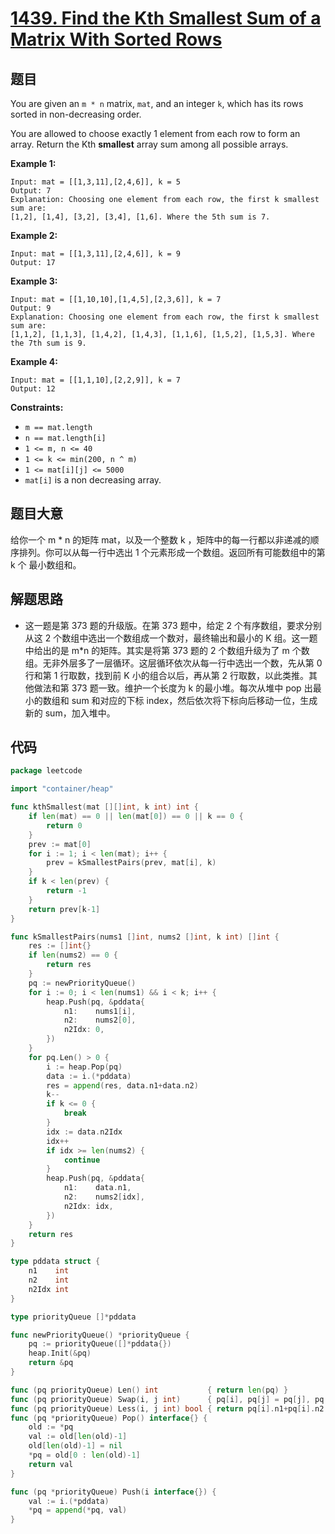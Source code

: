 # [1439. Find the Kth Smallest Sum of a Matrix With Sorted Rows](https://leetcode.com/problems/find-the-kth-smallest-sum-of-a-matrix-with-sorted-rows/)


## 题目

You are given an `m * n` matrix, `mat`, and an integer `k`, which has its rows sorted in non-decreasing order.

You are allowed to choose exactly 1 element from each row to form an array. Return the Kth **smallest** array sum among all possible arrays.

**Example 1:**

```
Input: mat = [[1,3,11],[2,4,6]], k = 5
Output: 7
Explanation: Choosing one element from each row, the first k smallest sum are:
[1,2], [1,4], [3,2], [3,4], [1,6]. Where the 5th sum is 7.  
```

**Example 2:**

```
Input: mat = [[1,3,11],[2,4,6]], k = 9
Output: 17
```

**Example 3:**

```
Input: mat = [[1,10,10],[1,4,5],[2,3,6]], k = 7
Output: 9
Explanation: Choosing one element from each row, the first k smallest sum are:
[1,1,2], [1,1,3], [1,4,2], [1,4,3], [1,1,6], [1,5,2], [1,5,3]. Where the 7th sum is 9.  
```

**Example 4:**

```
Input: mat = [[1,1,10],[2,2,9]], k = 7
Output: 12
```

**Constraints:**

- `m == mat.length`
- `n == mat.length[i]`
- `1 <= m, n <= 40`
- `1 <= k <= min(200, n ^ m)`
- `1 <= mat[i][j] <= 5000`
- `mat[i]` is a non decreasing array.

## 题目大意

给你一个 m * n 的矩阵 mat，以及一个整数 k ，矩阵中的每一行都以非递减的顺序排列。你可以从每一行中选出 1 个元素形成一个数组。返回所有可能数组中的第 k 个 最小数组和。

## 解题思路

- 这一题是第 373 题的升级版。在第 373 题中，给定 2 个有序数组，要求分别从这 2 个数组中选出一个数组成一个数对，最终输出和最小的 K 组。这一题中给出的是 m*n 的矩阵。其实是将第 373 题的 2 个数组升级为了 m 个数组。无非外层多了一层循环。这层循环依次从每一行中选出一个数，先从第 0 行和第 1 行取数，找到前 K 小的组合以后，再从第 2 行取数，以此类推。其他做法和第 373 题一致。维护一个长度为 k 的最小堆。每次从堆中 pop 出最小的数组和 sum 和对应的下标 index，然后依次将下标向后移动一位，生成新的 sum，加入堆中。

## 代码

```go
package leetcode

import "container/heap"

func kthSmallest(mat [][]int, k int) int {
    if len(mat) == 0 || len(mat[0]) == 0 || k == 0 {
        return 0
    }
    prev := mat[0]
    for i := 1; i < len(mat); i++ {
        prev = kSmallestPairs(prev, mat[i], k)
    }
    if k < len(prev) {
        return -1
    }
    return prev[k-1]
}

func kSmallestPairs(nums1 []int, nums2 []int, k int) []int {
    res := []int{}
    if len(nums2) == 0 {
        return res
    }
    pq := newPriorityQueue()
    for i := 0; i < len(nums1) && i < k; i++ {
        heap.Push(pq, &pddata{
            n1:    nums1[i],
            n2:    nums2[0],
            n2Idx: 0,
        })
    }
    for pq.Len() > 0 {
        i := heap.Pop(pq)
        data := i.(*pddata)
        res = append(res, data.n1+data.n2)
        k--
        if k <= 0 {
            break
        }
        idx := data.n2Idx
        idx++
        if idx >= len(nums2) {
            continue
        }
        heap.Push(pq, &pddata{
            n1:    data.n1,
            n2:    nums2[idx],
            n2Idx: idx,
        })
    }
    return res
}

type pddata struct {
    n1    int
    n2    int
    n2Idx int
}

type priorityQueue []*pddata

func newPriorityQueue() *priorityQueue {
    pq := priorityQueue([]*pddata{})
    heap.Init(&pq)
    return &pq
}

func (pq priorityQueue) Len() int           { return len(pq) }
func (pq priorityQueue) Swap(i, j int)      { pq[i], pq[j] = pq[j], pq[i] }
func (pq priorityQueue) Less(i, j int) bool { return pq[i].n1+pq[i].n2 < pq[j].n1+pq[j].n2 }
func (pq *priorityQueue) Pop() interface{} {
    old := *pq
    val := old[len(old)-1]
    old[len(old)-1] = nil
    *pq = old[0 : len(old)-1]
    return val
}

func (pq *priorityQueue) Push(i interface{}) {
    val := i.(*pddata)
    *pq = append(*pq, val)
}
```